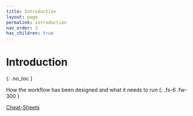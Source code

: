 ```yaml
---
title: Introduction
layout: page
permalink: introduction
nav_order: 3
has_children: true
---
```


# Introduction
{: .no_toc }

How the workflow has been designed and what it needs to run
{: .fs-6 .fw-300 }


<a href="{{ site.baseurl }}/cheat-sheets/quickstart" class="label label-yellow">Cheat-Sheets</a>
  